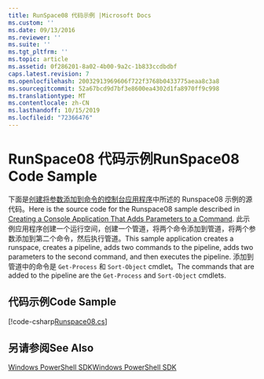 ```yaml
---
title: RunSpace08 代码示例 |Microsoft Docs
ms.custom: ''
ms.date: 09/13/2016
ms.reviewer: ''
ms.suite: ''
ms.tgt_pltfrm: ''
ms.topic: article
ms.assetid: 0f286201-8a02-4b00-9a2c-1b833ccdbdbf
caps.latest.revision: 7
ms.openlocfilehash: 20032913969606f722f3768b0433775aeaa8c3a8
ms.sourcegitcommit: 52a67bcd9d7bf3e8600ea4302d1fa8970ff9c998
ms.translationtype: MT
ms.contentlocale: zh-CN
ms.lasthandoff: 10/15/2019
ms.locfileid: "72366476"
---
```

# <a name="runspace08-code-sample"></a><span data-ttu-id="5f13e-102">RunSpace08 代码示例</span><span class="sxs-lookup"><span data-stu-id="5f13e-102">RunSpace08 Code Sample</span></span>

<span data-ttu-id="5f13e-103">下面是[创建将参数添加到命令的控制台应用程序](https://msdn.microsoft.com/en-us/848b2b46-60f1-4a86-b448-cfc7c0cccfba)中所述的 Runspace08 示例的源代码。</span><span class="sxs-lookup"><span data-stu-id="5f13e-103">Here is the source code for the Runspace08 sample described in [Creating a Console Application That Adds Parameters to a Command](https://msdn.microsoft.com/en-us/848b2b46-60f1-4a86-b448-cfc7c0cccfba).</span></span> <span data-ttu-id="5f13e-104">此示例应用程序创建一个运行空间，创建一个管道，将两个命令添加到管道，将两个参数添加到第二个命令，然后执行管道。</span><span class="sxs-lookup"><span data-stu-id="5f13e-104">This sample application creates a runspace, creates a pipeline, adds two commands to the pipeline, adds two parameters to the second command, and then executes the pipeline.</span></span> <span data-ttu-id="5f13e-105">添加到管道中的命令是 `Get-Process` 和 `Sort-Object` cmdlet。</span><span class="sxs-lookup"><span data-stu-id="5f13e-105">The commands that are added to the pipeline are the `Get-Process` and `Sort-Object` cmdlets.</span></span>

## <a name="code-sample"></a><span data-ttu-id="5f13e-106">代码示例</span><span class="sxs-lookup"><span data-stu-id="5f13e-106">Code Sample</span></span>

[!code-csharp[Runspace08.cs](../../../../powershell-sdk-samples/SDK-2.0/csharp/Runspace08/Runspace08.cs#L11-L86 "Runspace08.cs")]

## <a name="see-also"></a><span data-ttu-id="5f13e-107">另请参阅</span><span class="sxs-lookup"><span data-stu-id="5f13e-107">See Also</span></span>

[<span data-ttu-id="5f13e-108">Windows PowerShell SDK</span><span class="sxs-lookup"><span data-stu-id="5f13e-108">Windows PowerShell SDK</span></span>](../windows-powershell-reference.md)
